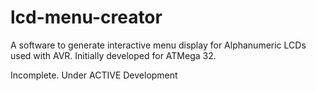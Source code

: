 lcd-menu-creator
================

A software to generate interactive menu display for Alphanumeric LCDs used with AVR. Initially developed for ATMega 32.

Incomplete. Under ACTIVE Development
